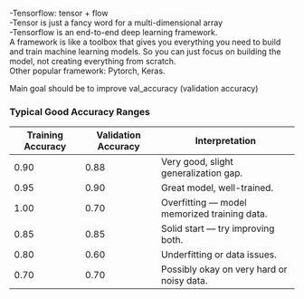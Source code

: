 -Tensorflow: tensor + flow   
-Tensor is just a fancy word for a multi-dimensional array  
-Tensorflow is an end-to-end deep learning framework.  
A framework is like a toolbox that gives you everything you need to build and train machine learning models. So you can just focus on building the model, not creating everything from scratch.  
Other popular framework: Pytorch, Keras.

Main goal should be to improve val_accuracy (validation accuracy)

### Typical Good Accuracy Ranges

| Training Accuracy | Validation Accuracy | Interpretation                                  |
|-------------------|---------------------|--------------------------------------------------|
| 0.90              | 0.88                | Very good, slight generalization gap.         |
| 0.95              | 0.90                |  Great model, well-trained.                    |
| 1.00              | 0.70                |  Overfitting — model memorized training data.  |
| 0.85              | 0.85                |  Solid start — try improving both.             |
| 0.80              | 0.60                |  Underfitting or data issues.                  |
| 0.70              | 0.70                |  Possibly okay on very hard or noisy data.     |
